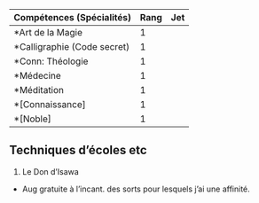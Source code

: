 | Compétences (Spécialités)                     | Rang  | Jet
| --------------------------------------------- | ----- | -------
| *Art de la Magie                              | 1     |
| *Calligraphie (Code secret)                   | 1     |
| *Conn: Théologie                              | 1     |
| *Médecine                                     | 1     |
| *Méditation                                   | 1     |
| *[Connaissance]                               | 1     |
| *[Noble]                                      | 1     |

## Techniques d’écoles etc

1. Le Don d’Isawa
  * Aug gratuite à l’incant. des sorts pour lesquels j’ai une affinité.
